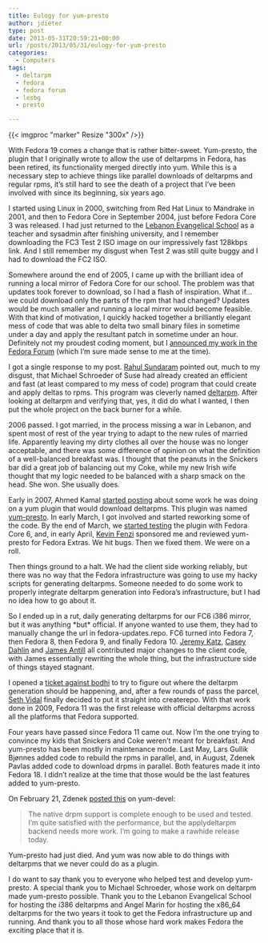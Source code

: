 ```yaml
---
title: Eulogy for yum-presto
author: jdieter
type: post
date: 2013-05-31T20:59:21+00:00
url: /posts/2013/05/31/eulogy-for-yum-presto
categories:
  - Computers
tags:
  - deltarpm
  - fedora
  - fedora forum
  - lesbg
  - presto

---
```

{{< imgproc "marker" Resize "300x" />}}

With Fedora 19 comes a change that is rather bitter-sweet. Yum-presto, the plugin that I originally wrote to allow the use of deltarpms in Fedora, has been retired, its functionality merged directly into yum. While this is a necessary step to achieve things like parallel downloads of deltarpms and regular rpms, it&#8217;s still hard to see the death of a project that I&#8217;ve been involved with since its beginning, six years ago.

I started using Linux in 2000, switching from Red Hat Linux to Mandrake in 2001, and then to Fedora Core in September 2004, just before Fedora Core 3 was released. I had just returned to the [Lebanon Evangelical School][2] as a teacher and sysadmin after finishing university, and I remember downloading the FC3 Test 2 ISO image on our impressively fast 128kbps link. And I still remember my disgust when Test 2 was still quite buggy and I had to download the FC2 ISO.

Somewhere around the end of 2005, I came up with the brilliant idea of running a local mirror of Fedora Core for our school. The problem was that updates took forever to download, so I had a flash of inspiration. What if&#8230; we could download only the parts of the rpm that had changed? Updates would be much smaller and running a local mirror would become feasible. With that kind of motivation, I quickly hacked together a brilliantly elegant mess of code that was able to delta two small binary files in sometime under a day and apply the resultant patch in sometime under an hour. Definitely not my proudest coding moment, but I [announced my work in the Fedora Forum][3] (which I&#8217;m sure made sense to me at the time).

I got a single response to my post. [Rahul Sundaram][4] pointed out, much to my disgust, that Michael Schroeder of Suse had already created an efficient and fast (at least compared to my mess of code) program that could create and apply deltas to rpms. This program was cleverly named [deltarpm][5]. After looking at deltarpm and verifying that, yes, it did do what I wanted, I then put the whole project on the back burner for a while.

2006 passed. I got married, in the process missing a war in Lebanon, and spent most of rest of the year trying to adapt to the new rules of married life. Apparently leaving my dirty clothes all over the house was no longer acceptable, and there was some difference of opinion on what the definition of a well-balanced breakfast was. I thought that the peanuts in the Snickers bar did a great job of balancing out my Coke, while my new Irish wife thought that my logic needed to be balanced with a sharp smack on the head. She won. She usually does.

Early in 2007, Ahmed Kamal [started posting][6] about some work he was doing on a yum plugin that would download deltarpms. This plugin was named [yum-presto][7]. In early March, I got involved and started reworking some of the code. By the end of March, we [started testing][8] the plugin with Fedora Core 6, and, in early April, [Kevin Fenzi][9] sponsored me and reviewed yum-presto for Fedora Extras. We hit bugs. Then we fixed them. We were on a roll.

Then things ground to a halt. We had the client side working reliably, but there was no way that the Fedora infrastructure was going to use my hacky scripts for generating deltarpms. Someone needed to do some work to properly integrate deltarpm generation into Fedora&#8217;s infrastructure, but I had no idea how to go about it.

So I ended up in a rut, daily generating deltarpms for our FC6 i386 mirror, but it was anything \*but\* official. If anyone wanted to use them, they had to manually change the url in fedora-updates.repo. FC6 turned into Fedora 7, then Fedora 8, then Fedora 9, and finally Fedora 10. [Jeremy Katz][10], [Casey Dahlin][11] and [James Antill][12] all contributed major changes to the client code, with James essentially rewriting the whole thing, but the infrastructure side of things stayed stagnant.

I opened a [ticket against bodhi][13] to try to figure out where the deltarpm generation should be happening, and, after a few rounds of pass the parcel, [Seth Vidal][14] finally decided to put it straight into createrepo. With that work done in 2009, Fedora 11 was the first release with official deltarpms across all the platforms that Fedora supported.

Four years have passed since Fedora 11 came out. Now I&#8217;m the one trying to convince my kids that Snickers and Coke weren&#8217;t meant for breakfast. And yum-presto has been mostly in maintenance mode. Last May, Lars Gullik Bjønnes added code to rebuild the rpms in parallel, and, in August, Zdenek Pavlas added code to download drpms in parallel. Both features made it into Fedora 18. I didn&#8217;t realize at the time that those would be the last features added to yum-presto.

On February 21, Zdenek [posted this][15] on yum-devel:

> The native drpm support is complete enough to be used and tested. I&#8217;m quite satisfied with the performance, but the applydeltarpm backend needs more work. I&#8217;m going to make a rawhide release today.

Yum-presto had just died. And yum was now able to do things with deltarpms that we never could do as a plugin.

I do want to say thank you to everyone who helped test and develop yum-presto. A special thank you to Michael Schroeder, whose work on deltarpm made yum-presto possible. Thank you to the Lebanon Evangelical School for hosting the i386 deltarpms and Angel Marin for hosting the x86_64 deltarpms for the two years it took to get the Fedora infrastructure up and running. And thank you to all those whose hard work makes Fedora the exciting place that it is.

 [2]: http://www.lesbg.com
 [3]: http://forums.fedoraforum.org/showthread.php?s=a31f3b23779d6c37ba99a396f0082b59&p=415394#post415394
 [4]: https://fedoraproject.org/wiki/User:Sundaram
 [5]: http://gitorious.org/deltarpm
 [6]: http://lists.fedoraproject.org/pipermail/infrastructure/2007-January/000962.html
 [7]: https://fedorahosted.org/presto/
 [8]: http://lists.fedoraproject.org/pipermail/devel/2007-March/097847.html
 [9]: https://fedoraproject.org/wiki/User:Kevin
 [10]: https://fedoraproject.org/wiki/User:Katzj
 [11]: https://fedoraproject.org/wiki/CaseyDahlin
 [12]: https://fedoraproject.org/wiki/User:James
 [13]: https://fedorahosted.org/bodhi/ticket/160
 [14]: https://fedoraproject.org/wiki/User:Skvidal
 [15]: http://lists.baseurl.org/pipermail/yum-devel/2013-February/009916.html
